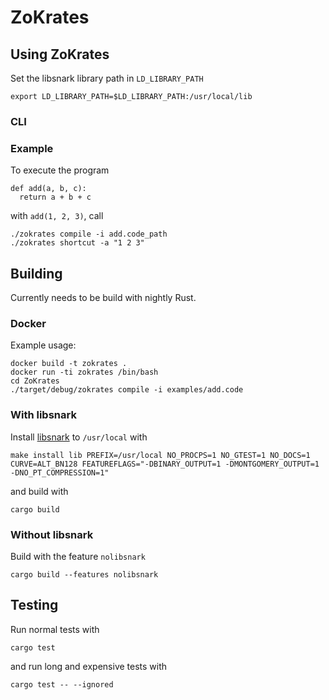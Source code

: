 # ZoKrates

## Using ZoKrates

Set the libsnark library path in `LD_LIBRARY_PATH`
```
export LD_LIBRARY_PATH=$LD_LIBRARY_PATH:/usr/local/lib
```
### CLI


### Example

To execute the program
```
def add(a, b, c):
  return a + b + c
```
with `add(1, 2, 3)`, call
```
./zokrates compile -i add.code_path
./zokrates shortcut -a "1 2 3"
```

## Building

Currently needs to be build with nightly Rust.

### Docker

Example usage:
```
docker build -t zokrates .
docker run -ti zokrates /bin/bash
cd ZoKrates
./target/debug/zokrates compile -i examples/add.code
```

### With libsnark

Install [libsnark](https://github.com/scipr-lab/libsnark) to `/usr/local` with
```
make install lib PREFIX=/usr/local NO_PROCPS=1 NO_GTEST=1 NO_DOCS=1 CURVE=ALT_BN128 FEATUREFLAGS="-DBINARY_OUTPUT=1 -DMONTGOMERY_OUTPUT=1 -DNO_PT_COMPRESSION=1"
```
and build with
```
cargo build
```

### Without libsnark
Build with the feature `nolibsnark`
```
cargo build --features nolibsnark
```

## Testing

Run normal tests with
```
cargo test
```
and run long and expensive tests with
```
cargo test -- --ignored
```

